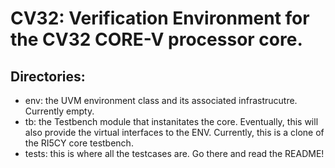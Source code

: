 # CV32: Verification Environment for the CV32 CORE-V processor core.

## Directories:
- env:   the UVM environment class and its associated infrastrucutre.  Currently empty.
- tb:    the Testbench module that instanitates the core.  Eventually, this will also provide the virtual interfaces to the ENV.  Currently, this is a clone of the RI5CY core testbench.
- tests: this is where all the testcases are.   Go there and read the README!

